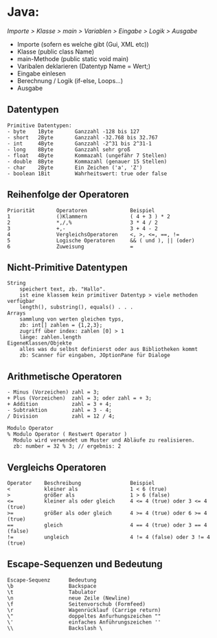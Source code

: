 # Java:
*Importe > Klasse > main > Variablen > Eingabe > Logik > Ausgabe*

- Importe (sofern es welche gibt (Gui, XML etc))
- Klasse (public class Name)
- main-Methode (public static void main)
- Varibalen deklarieren (Datentyp Name = Wert;)
- Eingabe einlesen
- Berechnung / Logik (if-else, Loops...)
- Ausgabe
## Datentypen
````
Primitive Datentypen:
- byte    1Byte       Ganzzahl -128 bis 127
- short   2Byte       Ganzzahl -32.768 bis 32.767
- int     4Byte       Ganzzahl -2^31 bis 2^31-1
- long    8Byte       Ganzzahl sehr groß
- float   4Byte       Kommazahl (ungefähr 7 Stellen)
- double  8Byte       Kommazahl (genauer 15 Stellen)
- char    2Byte       Ein Zeichen ('a', 'Z')
- boolean 1Bit        Wahrheitswert: true oder false
````
## Reihenfolge der Operatoren
````
Priorität       Operatoren              Beispiel
1               ()Klammern              ( 4 + 3 ) * 2
2               *,/,%                   3 * 4 / 2
3               +,-                     3 + 4 - 2
4               VergleichsOperatoren    <, >, <=, ==, !=
5               Logische Operatoren     && ( und ), || (oder)
6               Zuweisung               =

````
## Nicht-Primitive Datentypen
````
String
    speichert text, zb. "Hallo".
    ist eine klassem kein primitiver Datentyp > viele methoden verfügbar
    length(), substring(), equals() . . .
Arrays
    sammlung von werten gleichen typs,
    zb: int[] zahlen = {1,2,3};
    zugriff über index: zahlen [0] > 1
    länge: zahlen.length
EigeneKlassen/Objekte
    alles was du selbst definierst oder aus Bibliotheken kommt
    zb: Scanner für eingaben, JOptionPane für Dialoge
````
## Arithmetische Operatoren
````
- Minus (Vorzeichen) zahl = 3;
+ Plus (Vorzeichen)  zahl = 3; oder zahl = + 3;
+ Addition           zahl = 3 + 4;
- Subtraktion        zahl = 3 - 4;
/ Division           zahl = 12 / 4;

Modulo Operator
% Modulo Operator ( Restwert Operator )
  Modulo wird verwendet um Muster und Abläufe zu realisieren.
  zb: number = 32 % 3; // ergebnis: 2
````
## Vergleichs Operatoren
````
Operator    Beschreibung                Beispiel
<           kleiner als                 1 < 6 (true)
>           größer als                  1 > 6 (false)
<=          kleiner als oder gleich     4 <= 4 (true) oder 3 <= 4 (true)
>=          größer als oder gleich      4 >= 4 (true) oder 6 >= 4 (true)
==          gleich                      4 == 4 (true) oder 3 == 4 (false)
!=          ungleich                    4 != 4 (false) oder 3 != 4 (true)

````
## Escape-Sequenzen und Bedeutung
````
Escape-Sequenz      Bedeutung
\b                  Backspace
\t                  Tabulator
\n                  neue Zeile (Newline)
\f                  Seitenvorschub (Formfeed)
\r                  Wagenrücklauf (Carrige return)
\"                  doppeltes Anfurhungszeichen ""
\'                  einfaches Anführungszeichen ''
\\                  Backslash \